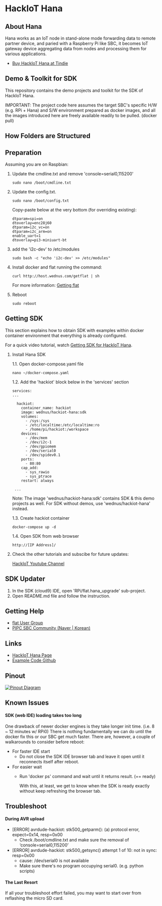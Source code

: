 HackIoT Hana
================
About Hana
------------------
Hana works as an IoT node in stand-alone mode forwarding data to remote partner device, and paried with a Raspberry Pi like SBC, it becomes IoT gateway device aggregating data from nodes and processing them for various applications.
- [Buy HackIoT Hana at Tindie](https://www.tindie.com/products/sundew/hackiot-hana/)

Demo & Toolkit for SDK
-------------
This repository contains the demo projects and toolkit for the SDK of HackIoT Hana.

IMPORTANT: The project code here assumes the target SBC's specific H/W (e.g. RPi + Hana) and S/W environment prepared as docker images,
and all the images introduced here are freely available readily to be pulled. (docker pull)

How Folders are Structured
-----------------


Preparation
-----------
Assuming you are on Raspbian:

1. Update the cmdline.txt and remove 'console=serial0,115200'

       sudo nano /boot/cmdline.txt

2. Update the config.txt.

       sudo nano /boot/config.txt

    Copy-paste below at the very bottom (for overriding existing):

       dtparam=spi=on
       dtoverlay=enc28j60
       dtparam=i2c_vc=on
       dtparam=i2c_arm=on
       enable_uart=1
       dtoverlay=pi3-miniuart-bt

3. add the 'i2c-dev' to /etc/modules

       sudo bash -c "echo 'i2c-dev' >> /etc/modules"

4. Install docker and flat running the command:

       curl http://host.wednus.com/getflat | sh

    For more information: [Getting flat](http://flat.wednus.com/getting_flat)

5. Reboot

       sudo reboot

Getting SDK
-----------
This section explains how to obtain SDK with examples within docker container environment that everything is already configured.

For a quick video tutorial, watch [Getting SDK for HackIoT Hana](https://youtu.be/gMTeAAD0RU8?t=66).

1. Install Hana SDK

    1.1. Open docker-compose.yaml file

       nano ~/docker-compose.yaml

    1.2. Add the 'hackiot' block below in the 'services' section

       services:
       ...

         hackiot:
           container_name: hackiot
           image: wednus/hackiot-hana:sdk
           volumes:
             - /sys:/sys
             - /etc/localtime:/etc/localtime:ro
             - /home/pi/hackiot:/workspace
           devices:
             - /dev/mem
             - /dev/i2c-1
             - /dev/gpiomem
             - /dev/serial0
             - /dev/spidev0.1
           ports:
             - 80:80
           cap_add:
             - sys_rawio
             - sys_ptrace
           restart: always

        ...
        
    Note: The image 'wednus/hackiot-hana:sdk' contains SDK & this demo projects as well. For SDK without demos, use 'wednus/hackiot-hana' instead.

    1.3. Create hackiot container

       docker-compose up -d

    1.4. Open SDK from web browser

       http://[IP Address]/

2. Check the other tutorials and subscibe for future updates:
 
   [HackIoT Youtube Channel](https://www.youtube.com/watch?v=gMTeAAD0RU8&list=PLZUCEVEg3M0zYlqqQph_oWH438ZeypqRk)

SDK Updater
-----------
1. In the SDK (cloud9) IDE, open 'RPi/flat.hana_upgrade' sub-project.
2. Open README.md file and follow the instruction.


Getting Help
------------
- [flat User Group](https://groups.google.com/d/forum/goflat)
- [PIPC SBC Community (Naver | Korean)](http://cafe.naver.com/pipc)


Links
-----
- [HackIoT Hana Page](http://flat.wednus.com/built-for-flat)
- [Example Code Github](https://github.com/wednus/hana)


Pinout
------
[![Pinout Diagram](http://flat.wednus.com/_/rsrc/1549090245745/built-for-flat/hana/HackIoT%20Hana%20-%20Pinout%20Diagram.png)](http://flat.wednus.com/built-for-flat/hana)


Known Issues
------------
#### SDK (web IDE) loading takes too long 
One drawback of newer docker engines is they take longer init time. (i.e. 8 ~ 12 minutes w/ RPi0)
There is nothing fundamentally we can do until the docker fix this or our SBC get much faster.
There are, however, a couple of walkarounds to consider before reboot:

- For faster IDE start
  - Do not close the SDK IDE browser tab and leave it open until it reconnects itself after reboot. 
- For easier wait
  - Run 'docker ps' command and wait until it returns result. (== ready)
    
    With this, at least, we get to know when the SDK is ready exactly without keep refreshing the browser tab. 


Troubleshoot
------------

#### During AVR upload
- [ERROR] avrdude-hackiot: stk500_getparm(): (a) protocol error, expect=0x14, resp=0x00
    - Check /boot/cmdline.txt and make sure the removal of ‘console=serial0,115200’
- [ERROR] avrdude-hackiot: stk500_getsync() attempt 1 of 10: not in sync: resp=0x00
    - cause: /dev/serial0 is not available
    - Make sure there's no program occupying serial0. (e.g. python scripts)

#### The Last Resort
If all your troubleshoot effort failed, you may want to start over from reflashing the micro SD card.
